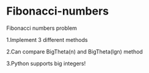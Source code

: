Fibonacci-numbers
=================




Fibonacci numbers problem

1.Implement 3 different methods

2.Can compare BigTheta(n) and BigTheta(lgn) method

3.Python supports big integers! 
